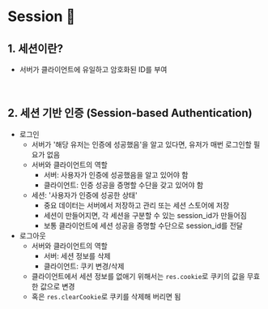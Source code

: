 # Session 🪪

## 1. 세션이란?

- 서버가 클라이언트에 유일하고 암호화된 ID를 부여

<br/>

## 2. 세션 기반 인증 (Session-based Authentication)

- 로그인
  - 서버가 '해당 유저는 인증에 성공했음'을 알고 있다면, 유저가 매번 로그인할 필요가 없음
  - 서버와 클라이언트의 역할
    - 서버: 사용자가 인증에 성공했음을 알고 있어야 함
    - 클라이언트: 인증 성공을 증명할 수단을 갖고 있어야 함
  - 세션: '사용자가 인증에 성공한 상태'
    - 중요 데이터는 서버에서 저장하고 관리 또는 세션 스토어에 저장
    - 세션이 만들어지면, 각 세션을 구분할 수 있는 session_id가 만들어짐
    - 보통 클라이언트에 세션 성공을 증명할 수단으로 session_id를 전달
- 로그아웃
  - 서버와 클라이언트의 역할
    - 서버: 세션 정보를 삭제
    - 클라이언트: 쿠키 변경/삭제
  - 클라이언트에서 세션 정보를 없애기 위해서는 `res.cookie`로 쿠키의 값을 무효한 값으로 변경
  - 혹은 `res.clearCookie`로 쿠키를 삭제해 버리면 됨
